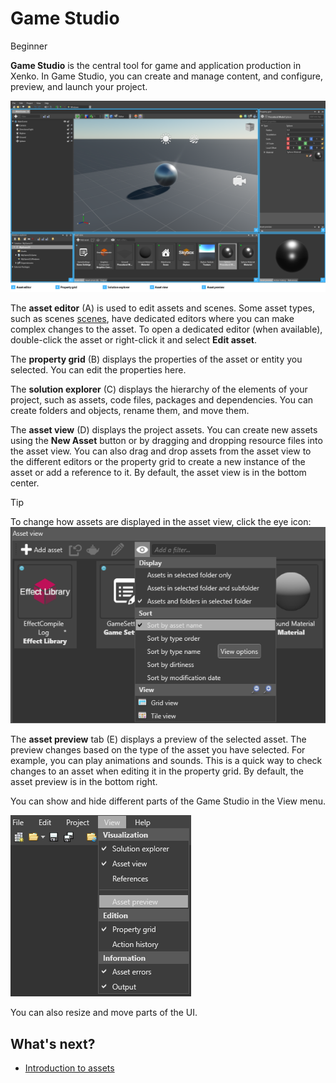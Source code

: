 # Game Studio

<span class="label label-doc-level">Beginner</span>

**Game Studio** is the central tool for game and application production in Xenko. In Game Studio, you can create and manage content, and configure, preview, and launch your project.

![Game Studio](media/game-studio-main-interface.png)

The **asset editor** (A) is used to edit assets and scenes. Some asset types, such as scenes [scenes](create-a-scene.md), have dedicated editors where you can make complex changes to the asset. To open a dedicated editor (when available), double-click the asset or right-click it and select **Edit asset**.

The **property grid** (B) displays the properties of the asset or entity you selected. You can edit the properties here.

The **solution explorer** (C) displays the hierarchy of the elements of your project, such as assets, code files, packages and dependencies. You can create folders and objects, rename them, and move them.

The **asset view** (D) displays the project assets. You can create new assets using the **New Asset** button or by dragging and dropping resource files into the asset view. You can also drag and drop assets from the asset view to the different editors or the property grid to create a new instance of the asset or add a reference to it. By default, the asset view is in the bottom center.

> [!TIP] 
> To change how assets are displayed in the asset view, click the eye icon:
> ![Asset view options](media/asset-view-view-options.png)

The **asset preview** tab (E) displays a preview of the selected asset. The preview changes based on the type of the asset you have selected. For example, you can play animations and sounds. This is a quick way to check changes to an asset when editing it in the property grid. By default, the asset preview is in the bottom right.

You can show and hide different parts of the Game Studio in the View menu.

![Game Studio](media/game-studio-view-menu.png)

You can also resize and move parts of the UI.

## What's next?

* [Introduction to assets](assets.md)